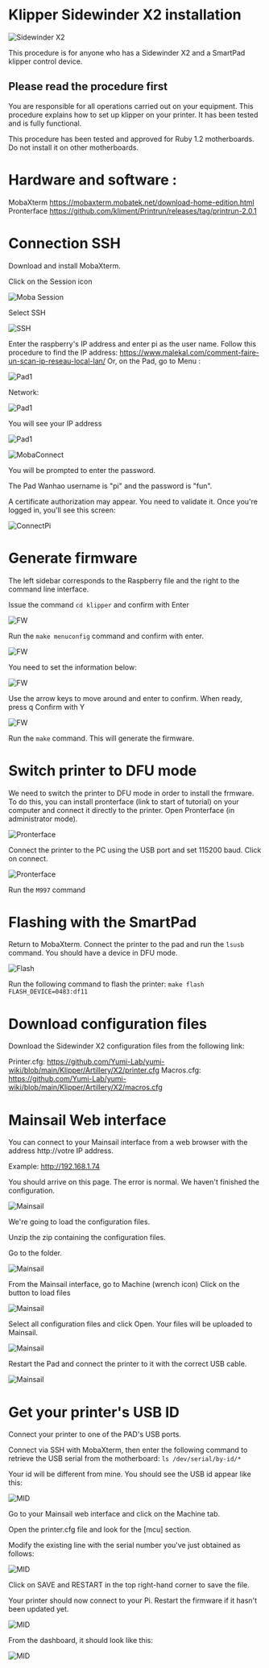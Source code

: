 # Klipper Sidewinder X2 installation

![Sidewinder X2](/img/Printers/Artillery/X2/X2.jpeg)

This procedure is for anyone who has a Sidewinder X2 and a SmartPad klipper control device.

## Please read the procedure first

You are responsible for all operations carried out on your equipment. This procedure explains how to set up klipper on your printer. It has been tested and is fully functional.

This procedure has been tested and approved for Ruby 1.2 motherboards. Do not install it on other motherboards.

# Hardware and software :

MobaXterm https://mobaxterm.mobatek.net/download-home-edition.html
Pronterface https://github.com/kliment/Printrun/releases/tag/printrun-2.0.1 

# Connection SSH

Download and install MobaXterm.

Click on the Session icon

![Moba Session](/img/Printers/Artillery/X2/MobaSession.png)

Select SSH

![SSH](/img/Printers/Artillery/X2/MobaSSH.png)

Enter the raspberry's IP address and enter pi as the user name.
Follow this procedure to find the IP address: https://www.malekal.com/comment-faire-un-scan-ip-reseau-local-lan/
Or, on the Pad, go to Menu :

![Pad1](/img/Printers/Artillery/X2/Pad1.jpeg)

Network:

![Pad1](/img/Printers/Artillery/X2/Pad2.jpeg)

You will see your IP address

![Pad1](/img/Printers/Artillery/X2/Pad3.jpeg)

![MobaConnect](/img/Printers/Artillery/X2/MobaConnect.png)

You will be prompted to enter the password.

The Pad Wanhao username is "pi" and the password is "fun".

A certificate authorization may appear. You need to validate it.
Once you're logged in, you'll see this screen:

![ConnectPi](/img/Printers/Artillery/X2/ConnectPI.png)


# Generate firmware

The left sidebar corresponds to the Raspberry file and the right to the command line interface.

Issue the command `cd klipper` and confirm with Enter

![FW](/img/Printers/Artillery/X2/FW01.png)

Run the `make menuconfig` command and confirm with enter.

![FW](/img/Printers/Artillery/X2/FW02.png)

You need to set the information below:
 
![FW](/img/Printers/Artillery/X2/FW03.png)

Use the arrow keys to move around and enter to confirm.
When ready, press q
Confirm with Y
 
![FW](/img/Printers/Artillery/X2/FW04.png)

Run the `make` command. This will generate the firmware.

#  Switch printer to DFU mode

We need to switch the printer to DFU mode in order to install the frmware.
To do this, you can install pronterface (link to start of tutorial) on your computer and connect it directly to the printer.
Open Pronterface (in administrator mode).

![Pronterface](/img/Printers/Artillery/X2/Pronterface01.png)

Connect the printer to the PC using the USB port and set 115200 baud.
Click on connect.

![Pronterface](/img/Printers/Artillery/X2/Pronterface02.png)

  Run the `M997` command

  # Flashing with the SmartPad

Return to MobaXterm.
Connect the printer to the pad and run the `lsusb` command.
You should have a device in DFU mode.

![Flash](/img/Printers/Artillery/X2/FlashPrinter.png)

  Run the following command to flash the printer:
`make flash FLASH_DEVICE=0483:df11`

# Download configuration files

Download the Sidewinder X2 configuration files from the following link:

Printer.cfg: https://github.com/Yumi-Lab/yumi-wiki/blob/main/Klipper/Artillery/X2/printer.cfg
Macros.cfg: https://github.com/Yumi-Lab/yumi-wiki/blob/main/Klipper/Artillery/X2/macros.cfg

# Mainsail Web interface

You can connect to your Mainsail interface from a web browser with the address http://votre IP address.

Example: http://192.168.1.74

You should arrive on this page. The error is normal. We haven't finished the configuration.

![Mainsail](/img/Printers/Artillery/X2/Mainsail01.png)

 We're going to load the configuration files.

Unzip the zip containing the configuration files.

Go to the folder.

![Mainsail](/img/Printers/Artillery/X2/Mainsail02.png)

From the Mainsail interface, go to Machine (wrench icon)
Click on the button to load files

![Mainsail](/img/Printers/Artillery/X2/Mainsail03.png)

Select all configuration files and click Open. Your files will be uploaded to Mainsail.

![Mainsail](/img/Printers/Artillery/X2/Mainsail02.png)

Restart the Pad and connect the printer to it with the correct USB cable.

![Mainsail](/img/Printers/Artillery/X2/Mainsail04.png)

# Get your printer's USB ID

Connect your printer to one of the PAD's USB ports.

Connect via SSH with MobaXterm, then enter the following command to retrieve the USB serial from the motherboard:
`ls /dev/serial/by-id/*`

Your id will be different from mine. You should see the USB id appear like this:

![MID](/img/Printers/Artillery/X2/ID01.png)

Go to your Mainsail web interface and click on the Machine tab.

Open the printer.cfg file and look for the [mcu] section.

Modify the existing line with the serial number you've just obtained as follows:

![MID](/img/Printers/Artillery/X2/ID02.png)

Click on SAVE and RESTART in the top right-hand corner to save the file.

Your printer should now connect to your Pi. Restart the firmware if it hasn't been updated yet.

![MID](/img/Printers/Artillery/X2/ID03.png)

From the dashboard, it should look like this:

![MID](/img/Printers/Artillery/X2/ID04.png)
